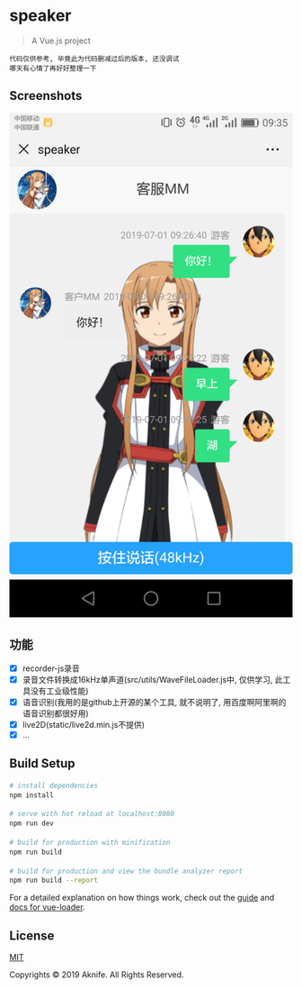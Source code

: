 # speaker

> A Vue.js project

    代码仅供参考, 毕竟此为代码删减过后的版本, 还没调试
    哪天有心情了再好好整理一下

## Screenshots

<img src="https://github.com/Aknifejackzhmolong/Live2D-SpeechRecognize/blob/master/screenshots/display.png?raw=true" width="900px" style="max-width: 100%;"/>

## 功能
- [x] recorder-js录音
- [x] 录音文件转换成16kHz单声道(src/utils/WaveFileLoader.js中, 仅供学习, 此工具没有工业级性能)
- [x] 语音识别(我用的是github上开源的某个工具, 就不说明了, 用百度啊阿里啊的语音识别都很好用)
- [x] live2D(static/live2d.min.js不提供)
- [x] ...

## Build Setup

``` bash
# install dependencies
npm install

# serve with hot reload at localhost:8080
npm run dev

# build for production with minification
npm run build

# build for production and view the bundle analyzer report
npm run build --report
```

For a detailed explanation on how things work, check out the [guide](http://vuejs-templates.github.io/webpack/) and [docs for vue-loader](http://vuejs.github.io/vue-loader).

## License
[MIT](http://opensource.org/licenses/MIT)

Copyrights © 2019 Aknife. All Rights Reserved.
